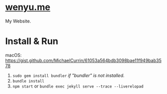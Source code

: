 # [wenyu.me](https://wenyu.me)

My Website.

# Install & Run

macOS: https://gist.github.com/MichaelCurrin/61053a564bdb3098bae11f949bab3578

1. `sudo gem install bundler` _if "bundler" is not installed._
1. `bundle install`
2. `npm start` or `bundle exec jekyll serve --trace --liverelopad`

